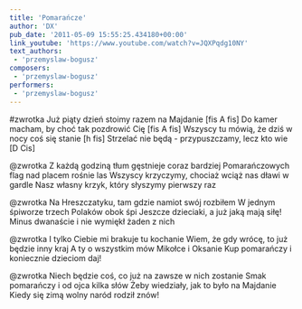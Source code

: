 ```yaml
---
title: 'Pomarańcze'
author: 'DX'
pub_date: '2011-05-09 15:55:25.434180+00:00'
link_youtube: 'https://www.youtube.com/watch?v=JQXPqdg10NY'
text_authors:
 - 'przemyslaw-bogusz'
composers:
 - 'przemyslaw-bogusz'
performers:
 - 'przemyslaw-bogusz'
---
```


#zwrotka
Już piąty dzień stoimy razem na Majdanie [fis A fis]
Do kamer macham, by choć tak pozdrowić Cię [fis A fis]
Wszyscy tu mówią, że dziś w nocy coś się stanie [h fis]
Strzelać nie będą - przypuszczamy, lecz kto wie [D Cis]

@zwrotka
Z każdą godziną tłum gęstnieje coraz bardziej
Pomarańczowych flag nad placem rośnie las
Wszyscy krzyczymy, chociaż wciąż nas dławi w gardle
Nasz własny krzyk, który słyszymy pierwszy raz 

@zwrotka
Na Hreszczatyku, tam gdzie namiot swój rozbiłem
W jednym śpiworze trzech Polaków obok śpi
Jeszcze dzieciaki, a już jaką mają siłę!
Minus dwanaście i nie wymiękł żaden z nich

@zwrotka
I tylko Ciebie mi brakuje tu kochanie
Wiem, że gdy wrócę, to już będzie inny kraj
A ty o wszystkim mów Mikołce i Oksanie
Kup pomarańczy i koniecznie dzieciom daj!

@zwrotka
Niech będzie coś, co już na zawsze w nich zostanie
Smak pomarańczy i od ojca kilka słów
Żeby wiedziały, jak to było na Majdanie
Kiedy się zimą wolny naród rodził znów! 